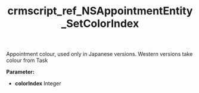﻿---
title: crmscript_ref_NSAppointmentEntity_SetColorIndex
description: NSAppointmentEntity.SetColorIndex(Integer colorIndex)
intellisense: NSAppointmentEntity.SetColorIndex
keywords: NSAppointmentEntity, GetColorIndex
so.topic: reference
---

Appointment colour, used only in Japanese versions. Western versions take colour from Task

**Parameter:** 
 - **colorIndex** Integer

